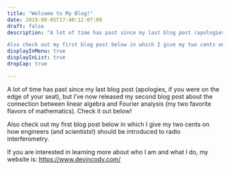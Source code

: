 ```yaml
---
title: "Welcome to My Blog!"
date: 2019-08-05T17:40:12-07:00
draft: false
description: "A lot of time has past since my last blog post (apologies, if you were on the edge of your seat), but I’ve now released my second blog post about the connection between linear algebra and Fourier analysis (my two favorite flavors of mathematics). Check it out below!

Also check out my first blog post below in which I give my two cents on how engineers (and scientists!) should be introduced to radio interferometry."
displayInMenu: true
displayInList: true
dropCap: true

---
```



A lot of time has past since my last blog post (apologies, if you were on the edge of your seat), but I’ve now released my second blog post about the connection between linear algebra and Fourier analysis (my two favorite flavors of mathematics). Check it out below!

Also check out my first blog post below in which I give my two cents on how engineers (and scientists!) should be introduced to radio interferometry.

If you are interested in learning more about who I am and what I do, my website is: https://www.devincody.com/